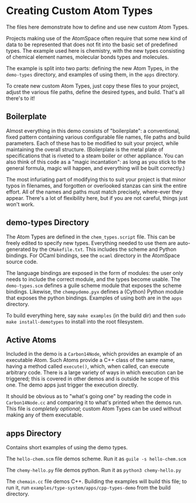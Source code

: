 
Creating Custom Atom Types
==========================
The files here demonstrate how to define and use new custom Atom Types.

Projects making use of the AtomSpace often require that some new kind
of data to be represented that does not fit into the basic set of
predefined types. The example used here is chemistry, with the new types
consisting of chemical element names, molecular bonds types and
molecules.

The example is split into two parts: defining the new Atom Types, in
the `demo-types` directory, and examples of using them, in the `apps`
directory.

To create new custom Atom Types, just copy these files to your project,
adjust the various file paths, define the desired types, and build.
That's all there's to it!

Boilerplate
-----------
Almost everything in this demo consists of "boilerplate": a conventional,
fixed pattern containing various configurable file names, file paths and
build parameters. Each of these has to be modified to suit your project,
while maintaining the overall structure.  (Boilerplate is the metal plate
of specifications that is riveted to a steam boiler or other appliance.
You can also think of this code as a "magic incantation": as long as you
stick to the general formula, magic will happen, and everything will be
built correctly.)

The most infuriating part of modifying this to suit your project is that
minor typos in filenames, and forgotten or overlooked stanzas can sink
the entire effort.  All of the names and paths must match precisely,
where-ever they appear.  There's a lot of flexibility here, but if you
are not careful, things just won't work.

demo-types Directory
--------------------
The Atom Types are defined in the `chem_types.script` file. This can be
freely edited to specify new types. Everything needed to use them are
auto-generated by the `CMakefile.txt`. This includes the scheme and Python
bindings. For OCaml bindings, see the `ocaml` directory in the AtomSpace
source code.

The language bindings are exposed in the form of modules: the user only
needs to include the correct module, and the types become usable. The
`demo-types.scm` defines a guile scheme module that exposes the scheme
bindings.  Likewise, the `chempydemo.pyx` defines a (Cython) Python
module that exposes the python bindings. Examples of using both are in
the `apps` directory.

To build everything here, say `make examples` (in the build dir) and
then `sudo make install-demotypes` to install into the root filesystem.

Active Atoms
------------
Included in the demo is a `Carbon14Node`, which provides an example
of an executable Atom. Such Atoms provide a C++ class of the same name,
having a method called `execute()`, which, when called, can execute
arbitrary code. There is a large variety of ways in which execution can
be triggered; this is covered in other demos and is outside he scope of
this one. The demo apps just trigger the execution directly.

It should be obvious as to "what's going one" by reading the code in
`Carbon14Node.cc` and comparing it to what's printed when the demos run.
This file is *completely optional*; custom Atom Types can be used
without making any of them executable.

apps Directory
--------------
Contains short examples of using the demo types.

The `hello-chem.scm` file demos scheme. Run it as
`guile -s hello-chem.scm`

The `chemy-hello.py` file demos python. Run it as
`python3 chemy-hello.py`

The `chemain.cc` file demos C++. Building the examples will build this
file; to run it, run `examples/type-system/apps/cpp-types-demo` from the
build directory.

